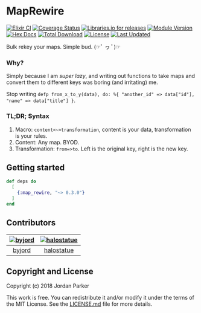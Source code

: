 # MapRewire

[![Elixir CI](https://github.com/byjpr/MapRewire/actions/workflows/elixir.yml/badge.svg)](https://github.com/byjpr/MapRewire/actions/workflows/elixir.yml)
[![Coverage Status](https://img.shields.io/coveralls/github/byjord/MapRewire.svg?style=flat-square)](https://coveralls.io/github/byjord/MapRewire)
[![Libraries.io for releases](https://img.shields.io/librariesio/release/hex/map_rewire.svg?style=flat-square)](https://libraries.io/hex/map_rewire)
[![Module Version](https://img.shields.io/hexpm/v/map_rewire.svg)](https://hex.pm/packages/map_rewire)
[![Hex Docs](https://img.shields.io/badge/hex-docs-lightgreen.svg)](https://hexdocs.pm/map_rewire/)
[![Total Download](https://img.shields.io/hexpm/dt/map_rewire.svg)](https://hex.pm/packages/map_rewire)
[![License](https://img.shields.io/hexpm/l/map_rewire.svg)](https://github.com/byjpr/MapRewire/blob/master/LICENSE.md)
[![Last Updated](https://img.shields.io/github/last-commit/byjpr/MapRewire.svg)](https://github.com/byjpr/MapRewire/commits/master)


Bulk rekey your maps. Simple bud. (☞ﾟ ヮ ﾟ)☞

### Why?

Simply because I am _super lazy_, and writing out functions to take maps and convert them to different keys was boring (and irritating) me.

Stop writing `defp from_x_to_y(data), do: %{ "another_id" => data["id"], "name" => data["title"] }`.

### TL;DR; Syntax

1.  Macro: `content<~>transformation`, content is your data, transformation is your rules.
2.  Content: Any map. BYOD.
3.  Transformation: `from=>to`. Left is the original key, right is the new key.

## Getting started

```elixir
def deps do
  [
    {:map_rewire, "~> 0.3.0"}
  ]
end
```

## Contributors

| [![byjord](https://avatars0.githubusercontent.com/u/6415727?v=4&s=80)](https://github.com/byjord) | [![halostatue](https://avatars3.githubusercontent.com/u/11361?v=4&s=80)](https://github.com/halostatue) |
| :-----------------------------------------------------------------------------------------------: | :-----------------------------------------------------------------------------------------------------: |
|                                [byjord](https://github.com/byjord)                                |                               [halostatue](https://github.com/halostatue)                               |


## Copyright and License

Copyright (c) 2018 Jordan Parker

This work is free. You can redistribute it and/or modify it under the
terms of the MIT License. See the [LICENSE.md](./LICENSE.md) file for more details.
